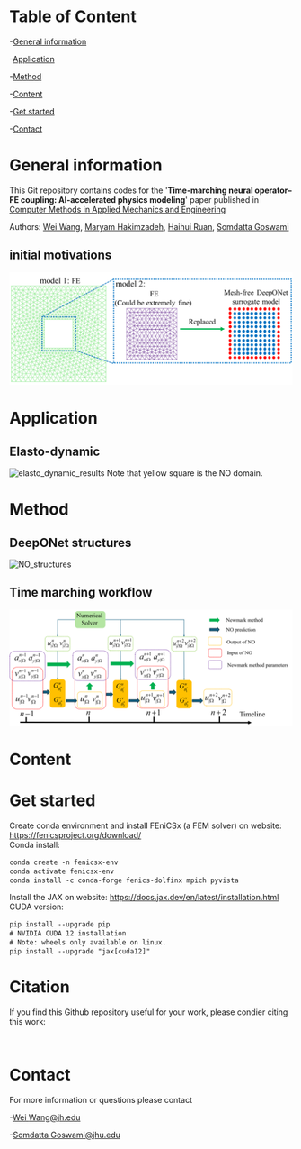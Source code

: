 # Table of Content 
-[General information](#-general-information)

-[Application](#-application)

-[Method](#-Method)

-[Content](#-Content)

-[Get started](#-Get-started)

-[Contact](#-contact)

# General information
This Git repository contains codes for the '**Time-marching neural operator–FE coupling: AI-accelerated physics modeling**' paper published in [Computer Methods in Applied Mechanics and Engineering](https://doi.org/10.1016/j.cma.2025.118319)

Authors: [Wei Wang](https://scholar.google.com/citations?user=t1RXEkgAAAAJ&hl=zh-CN), [Maryam Hakimzadeh](https://scholar.google.com/citations?user=kff1AN0AAAAJ&hl=en), [Haihui Ruan](https://scholar.google.com/citations?user=TXDuvWMAAAAJ&hl=zh-CN), [Somdatta Goswami](https://scholar.google.com/citations?user=GaKrpSkAAAAJ&hl=en&oi=sra)
## initial motivations 
![schematic_DD](https://github.com/Centrum-IntelliPhysics/Time-Marching-Neural-Operator-FE-Coupling/blob/main/Readme_figures/Schematic_domain_decomposition.png)
# Application 
## Elasto-dynamic 
![elasto_dynamic_results](https://github.com/Centrum-IntelliPhysics/Time-Marching-Neural-Operator-FE-Coupling/blob/main/Elasto-dynamic/Elasto_dynamic_GIF.gif)
Note that yellow square is the NO domain.

# Method
## DeepONet structures 
![NO_structures](https://github.com/Centrum-IntelliPhysics/Time-Marching-Neural-Operator-FE-Coupling/blob/main/Readme_figures/NO_structure.png)
## Time marching workflow
![time-marching workflow](https://github.com/Centrum-IntelliPhysics/Time-Marching-Neural-Operator-FE-Coupling/blob/main/Readme_figures/time-marching_workflow.png)

# Content 

# Get started  
Create conda environment and install FEniCSx (a FEM solver) on website: https://fenicsproject.org/download/  
Conda install:
<pre><code>conda create -n fenicsx-env
conda activate fenicsx-env
conda install -c conda-forge fenics-dolfinx mpich pyvista
</code></pre>

Install the JAX on website: https://docs.jax.dev/en/latest/installation.html  
CUDA version:
<pre><code>pip install --upgrade pip
# NVIDIA CUDA 12 installation
# Note: wheels only available on linux.
pip install --upgrade "jax[cuda12]"
</code></pre>  



# Citation 
If you find this Github repository useful for your work, please condier citing this work:
<pre><code>
</code></pre> 
# Contact 
For more information or questions please contact 

-[Wei Wang@jh.edu](mailto:wwang198@jh.edu)

-[Somdatta Goswami@jhu.edu](mailto:somdatta@jhu.edu)






